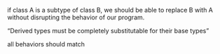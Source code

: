 if class A is a subtype of class B, we should be able to replace B with A without disrupting the behavior of our program.

“Derived types must be completely substitutable for their base types”

all behaviors should match

